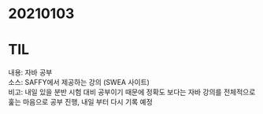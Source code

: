 # 20210103
# TIL

내용: 자바 공부 <br>
소스: SAFFY에서 제공하는 강의 (SWEA 사이트) <br>
비고: 내일 있을 분반 시험 대비 공부이기 때문에 정확도 보다는 자바 강의를 전체적으로 훑는 마음으로 공부 진행, 내일 부터 다시 기록 예정 <br>
